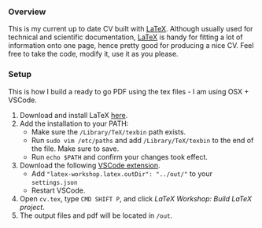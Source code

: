 ### Overview

This is my current up to date CV built with [LaTeX](https://www.latex-project.org/). Although usually used for technical and scientific documentation, [LaTeX](https://www.latex-project.org/) is handy for fitting a lot of information onto one page, hence pretty good for producing a nice CV. Feel free to take the code, modify it, use it as you please.

### Setup

This is how I build a ready to go PDF using the tex files - I am using OSX + VSCode.

1. Download and install LaTeX [here](https://www.latex-project.org/get/).
2. Add the installation to your PATH:
   - Make sure the `/Library/TeX/texbin` path exists.
   - Run `sudo vim /etc/paths` and add `/Library/TeX/texbin` to the end of the file. Make sure to save.
   - Run `echo $PATH` and confirm your changes took effect.
3. Download the following [VSCode extension](https://marketplace.visualstudio.com/items?itemName=James-Yu.latex-workshop).
   - Add `"latex-workshop.latex.outDir": "../out/"` to your `settings.json`
   - Restart VSCode.
4. Open `cv.tex`, type `CMD SHIFT P`, and click _LaTeX Workshop: Build LaTeX project_.
5. The output files and pdf will be located in `/out`.

